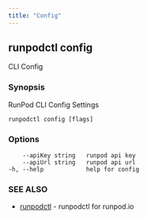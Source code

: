 ```yaml
---
title: "Config"
---
```


## runpodctl config

CLI Config

### Synopsis

RunPod CLI Config Settings

```
runpodctl config [flags]
```

### Options

```
    --apiKey string   runpod api key
    --apiUrl string   runpod api url
-h, --help            help for config
```

### SEE ALSO

- [runpodctl](runpodctl.md) - runpodctl for runpod.io

